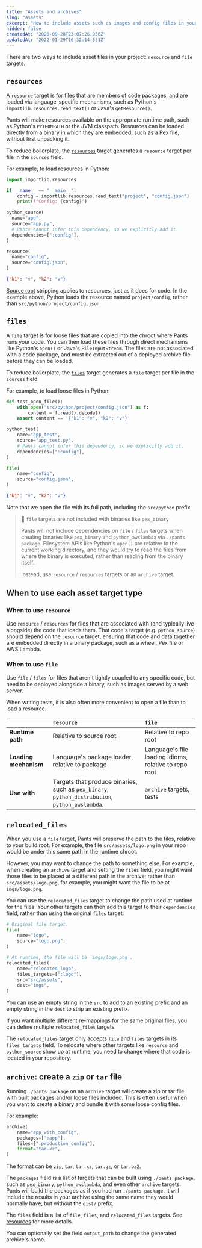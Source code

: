 ```yaml
---
title: "Assets and archives"
slug: "assets"
excerpt: "How to include assets such as images and config files in your project."
hidden: false
createdAt: "2020-09-28T23:07:26.956Z"
updatedAt: "2022-01-29T16:32:14.551Z"
---
```

There are two ways to include asset files in your project: `resource` and `file` targets.

`resources`
-----------

A [`resource`](doc:reference-resource) target is for files that are members of code packages, and are loaded via language-specific mechanisms, such as Python's `importlib.resources.read_text()` or Java's `getResource()`.  

Pants will make resources available on the appropriate runtime path, such as Python's `PYTHONPATH` or the JVM classpath. Resources can be loaded directly from a binary in which they are embedded, such as a Pex file, without first unpacking it.

To reduce boilerplate, the [`resources`](doc:reference-resources) target generates a `resource` target per file in the `sources` field.

For example, to load resources in Python:

```python src/python/project/app.py
import importlib.resources

if __name__ == "__main__":
    config = importlib.resources.read_text("project", "config.json")
    print(f"Config: {config}")
```
```python src/python/project/BUILD
python_source(
  name="app",
  source="app.py",
  # Pants cannot infer this dependency, so we explicitly add it.
  dependencies=[":config"],
)

resource(
  name="config",
  source="config.json",
)
```
```json src/python/project/config.json
{"k1": "v", "k2": "v"}
```

[Source root](doc:source-roots) stripping applies to resources, just as it does for code. In the example above, Python loads the resource named `project/config`, rather than `src/python/project/config.json`. 

`files`
-------

A `file` target is for loose files that are copied into the chroot where Pants runs your code. You can then load these files through direct mechanisms like Python's `open()` or Java's `FileInputStream`. The files are not associated with a code package, and must be extracted out of a deployed archive file before they can be loaded.

To reduce boilerplate, the [`files`](doc:reference-files) target generates a `file` target per file in the `sources` field.

For example, to load loose files in Python:

```python src/python/project/app_test.py
def test_open_file():
    with open("src/python/project/config.json") as f:
        content = f.read().decode()
    assert content == '{"k1": "v", "k2": "v"}'
```
```python src/python/project/BUILD
python_test(
    name="app_test",
    source="app_test.py",
    # Pants cannot infer this dependency, so we explicitly add it.
    dependencies=[":config"],
)

file(
    name="config",
    source="config.json",
)
```
```json src/python/project/config.json
{"k1": "v", "k2": "v"}
```

Note that we open the file with its full path, including the `src/python` prefix.

> 🚧 `file` targets are not included with binaries like `pex_binary`
> 
> Pants will not include dependencies on `file` / `files` targets when creating binaries like `pex_binary` and `python_awslambda` via `./pants package`. Filesystem APIs like Python's `open()` are relative to the current working directory, and they would try to read the files from where the binary is executed, rather than reading from the binary itself.
> 
> Instead, use `resource` / `resources` targets or an `archive` target.

When to use each asset target type
----------------------------------

### When to use `resource`

Use `resource` / `resources`  for files that are associated with (and typically live alongside) the code that loads them. That code's target (e.g. `python_source`) should depend on the `resource` target, ensuring that code and data together are embedded directly in a binary package, such as a wheel, Pex file or AWS Lambda.

### When to use `file`

Use `file` / `files` for files that aren't tightly coupled to any specific code, but need to be deployed alongside a binary, such as images served by a web server.

When writing tests, it is also often more convenient to open a file than to load a resource.

|                       | `resource`                                                                                      | `file`                                                |
| :-------------------- | :---------------------------------------------------------------------------------------------- | :---------------------------------------------------- |
| **Runtime path**      | Relative to source root                                                                         | Relative to repo root                                 |
| **Loading mechanism** | Language's package loader, relative to package                                                  | Language's file loading idioms, relative to repo root |
| **Use with**          | Targets that produce binaries, such as `pex_binary`, `python_distribution`, `python_awslambda`. | `archive` targets, tests                              |

`relocated_files`
-----------------

When you use a `file` target, Pants will preserve the path to the files, relative to your build root. For example, the file `src/assets/logo.png` in your repo would be under this same path in the runtime chroot.

However, you may want to change the path to something else. For example, when creating an `archive` target and setting the `files` field, you might want those files to be placed at a different path in the archive; rather than `src/assets/logo.png`, for example, you might want the file to be at `imgs/logo.png`.

You can use the `relocated_files` target to change the path used at runtime for the files. Your other targets can then add this target to their `dependencies` field, rather than using the original `files` target:

```python src/assets/BUILD
# Original file target.
file(
    name="logo",
    source="logo.png",
)

# At runtime, the file will be `imgs/logo.png`.
relocated_files(
    name="relocated_logo",
    files_targets=[":logo"],
    src="src/assets",
    dest="imgs",
)
```

You can use an empty string in the `src` to add to an existing prefix and an empty string in the `dest` to strip an existing prefix.

If you want multiple different re-mappings for the same original files, you can define multiple `relocated_files` targets.

The `relocated_files` target only accepts `file` and `files` targets in its `files_targets` field. To relocate where other targets like `resource` and `python_source` show up at runtime, you need to change where that code is located in your repository.

`archive`: create a `zip` or `tar` file
---------------------------------------

Running `./pants package` on an `archive` target will create a zip or tar file with built packages and/or loose files included. This is often useful when you want to create a binary and bundle it with some loose config files.

For example:

```python project/BUILD
archive(
    name="app_with_config",
    packages=[":app"],
    files=[":production_config"],
    format="tar.xz",
)
```

The format can be `zip`, `tar`, `tar.xz`, `tar.gz`, or `tar.bz2`.

The `packages` field is a list of targets that can be built using `./pants package`, such as `pex_binary`, `python_awslambda`, and even other `archive` targets. Pants will build the packages as if you had run `./pants package`. It will include the results in your archive using the same name they would normally have, but without the `dist/` prefix.

The `files` field is a list of `file`, `files`, and `relocated_files` targets. See [resources](doc:resources) for more details.

You can optionally set the field `output_path` to change the generated archive's name.
